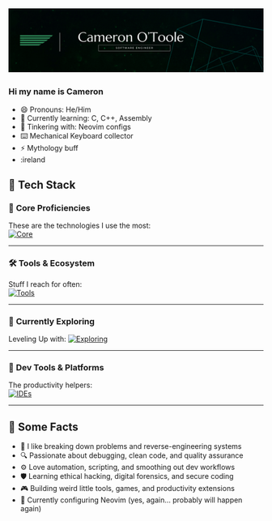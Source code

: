 ![banner](./CAMERON%20O'TOOLE%20v2.png)
---

### Hi my name is Cameron

- 😄 Pronouns: He/Him 
- 🌱 Currently learning: C, C++, Assembly
- 🔧 Tinkering with: Neovim configs
- ⌨️ Mechanical Keyboard collector
- ⚡ Mythology buff
- :ireland

## 🚀 Tech Stack

### 🧠 **Core Proficiencies**
These are the technologies I use the most:  
[![Core](https://skillicons.dev/icons?i=js,ts,py,react,flask,express,mongodb,mysql,postgres,c&perline=6)](https://skillicons.dev)

---

### 🛠️ **Tools & Ecosystem**
Stuff I reach for often:  
[![Tools](https://skillicons.dev/icons?i=git,nodejs,npm,vite,vercel,tailwind,sqlite,html,css&perline=6)](https://skillicons.dev)

---

### 🧪 **Currently Exploring**
Leveling Up with: 
[![Exploring](https://skillicons.dev/icons?i=lua,neovim,blender,unity,unreal,docker,aws&perline=6)](https://skillicons.dev)

---

### 🧰 **Dev Tools & Platforms**
The productivity helpers:  
[![IDEs](https://skillicons.dev/icons?i=vscode,postman,obsidian,notion,gitlab,windows,linux,apple,md&perline=6)](https://skillicons.dev)

---

## 📌 Some Facts

- 🧠 I like breaking down problems and reverse-engineering systems
- 🔍 Passionate about debugging, clean code, and quality assurance
- ⚙️ Love automation, scripting, and smoothing out dev workflows
- 🛡️ Learning ethical hacking, digital forensics, and secure coding
- 🎮 Building weird little tools, games, and productivity extensions
- 🔧 Currently configuring Neovim (yes, again... probably will happen again)

